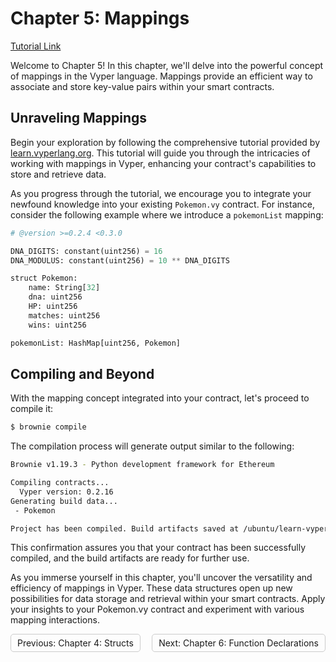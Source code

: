 # Chapter 5: Mappings

[Tutorial Link](https://learn.vyperlang.org/#/1/mappings)

Welcome to Chapter 5! In this chapter, we'll delve into the powerful concept of mappings in the Vyper language. Mappings provide an efficient way to associate and store key-value pairs within your smart contracts.

## Unraveling Mappings

Begin your exploration by following the comprehensive tutorial provided by [learn.vyperlang.org](https://learn.vyperlang.org/#/1/mappings). This tutorial will guide you through the intricacies of working with mappings in Vyper, enhancing your contract's capabilities to store and retrieve data.

As you progress through the tutorial, we encourage you to integrate your newfound knowledge into your existing `Pokemon.vy` contract. For instance, consider the following example where we introduce a `pokemonList` mapping:


```python
# @version >=0.2.4 <0.3.0

DNA_DIGITS: constant(uint256) = 16
DNA_MODULUS: constant(uint256) = 10 ** DNA_DIGITS

struct Pokemon:
    name: String[32]
    dna: uint256
    HP: uint256
    matches: uint256
    wins: uint256

pokemonList: HashMap[uint256, Pokemon]
```
## Compiling and Beyond

With the mapping concept integrated into your contract, let's proceed to compile it:


```sh
$ brownie compile
```

The compilation process will generate output similar to the following:

```sh
Brownie v1.19.3 - Python development framework for Ethereum

Compiling contracts...
  Vyper version: 0.2.16
Generating build data...
 - Pokemon

Project has been compiled. Build artifacts saved at /ubuntu/learn-vyper/vyper-pokemon/build/contracts
```

This confirmation assures you that your contract has been successfully compiled, and the build artifacts are ready for further use.

As you immerse yourself in this chapter, you'll uncover the versatility and efficiency of mappings in Vyper. These data structures open up new possibilities for data storage and retrieval within your smart contracts. Apply your insights to your Pokemon.vy contract and experiment with various mapping interactions.

<div style="display: flex; justify-content: space-between;">
    <a style="text-decoration: none; padding: 5px 10px; border: 1px solid #ccc; border-radius: 5px; float: left;" href="/vyper-pokemon/docs/Chapter-1.4.md">Previous: Chapter 4: Structs</a>
    <a style="text-decoration: none; padding: 5px 10px; border: 1px solid #ccc; border-radius: 5px; float: right;" href="/vyper-pokemon/docs/Chapter-1.6.md">Next: Chapter 6: Function Declarations</a>
</div>